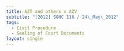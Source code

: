 ```yaml
---
title: AZT and others v AZV
subtitle: "[2012] SGHC 116 / 24\_May\_2012"
tags:
  - Civil Procedure
  - Sealing of Court Documents
layout: single
---
```


